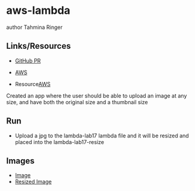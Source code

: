 # aws-lambda

author Tahmina Ringer

## Links/Resources

- [GitHub PR](https://github.com/Tahmina-Ringer-401-advanced-javascript/bearer-auth/pull/2)
- [AWS](https://s3.console.aws.amazon.com/s3/home?region=us-west-2)

- Resource[AWS](https://docs.aws.amazon.com/lambda/latest/dg/with-s3-example.html)

Created an app where the user should be able to upload an image at any size, and have both the original size and a thumbnail size

## Run

- Upload a jpg to the lambda-lab17 lambda file and it will be resized and placed into the lambda-lab17-resize

## Images

- [Image](IMG1.jpg)
- [Resized Image](resized-IMG_0437.jpg)
